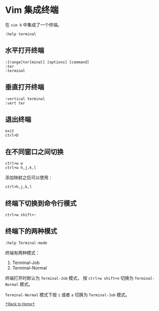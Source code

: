 # Vim 集成终端

在 `vim 8` 中集成了一个终端。

```
:help terminal
```

## 水平打开终端

```
:[range]ter[minal] [options] [command]
:ter
:terminal
```

## 垂直打开终端

```
:vertical terminal
:vert ter
```

## 退出终端

```
exit
ctrl+D
```

## 在不同窗口之间切换

```
ctrl+w w
ctrl+w h,j,k,l
```

添加映射之后可以使用：

```
ctrl+h,j,k,l
```

## 终端下切换到命令行模式

```
ctrl+w shift+:
```

## 终端下的两种模式

```
:help Terminal-mode
```

终端有两种模式：

1. Terminal-Job
2. Terminal-Normal

终端打开时默认为 `Terminal-Job` 模式，
按 `ctrl+w shift+n` 切换为 `Terminal-Normal` 模式。

`Terminal-Normal` 模式下按 `i` 或者 `a` 切换为 `Terminal-Job` 模式。

<a href='https://github.com/MDGSF/MyVim'><small>↑Back to Home↑</small></a>


